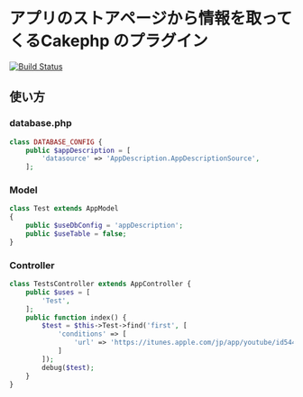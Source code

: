 アプリのストアページから情報を取ってくるCakephp のプラグイン
=====================================================

[![Build Status](https://travis-ci.org/tektoh/app_description.svg)](https://travis-ci.org/tektoh/app_description)

## 使い方

### database.php
```php
class DATABASE_CONFIG {
	public $appDescription = [
		'datasource' => 'AppDescription.AppDescriptionSource',
	];
```

### Model
```php
class Test extends AppModel
{
    public $useDbConfig = 'appDescription';
    public $useTable = false;
}
```

### Controller
```php
class TestsController extends AppController {
	public $uses = [
        'Test',
    ];
    public function index() {
        $test = $this->Test->find('first', [
            'conditions' => [
                'url' => 'https://itunes.apple.com/jp/app/youtube/id544007664?mt=8'
            ]
        ]);
        debug($test);
    }
}
```
